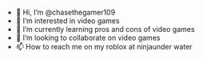 - 👋 Hi, I’m @chasethegamer109
- 👀 I’m interested in video  games
- 🌱 I’m currently learning pros and cons of video games
- 💞️ I’m looking to collaborate on video games
- 📫 How to reach me on my roblox at ninjaunder water

<!---
chasethegamer109/chasethegamer109 is a ✨ special ✨ repository because its `README.md` (this file) appears on your GitHub profile.
You can click the Preview link to take a look at your changes.
--->

